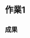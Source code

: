 # 作業1
## 成果
<a href=“https://github.com/shunlinnn/shunlinnn/blob/master/HW1/Quicksort.py”> 
<a href=“https://github.com/shunlinnn/shunlinnn/blob/master/HW1/Quicksort.md”> 
